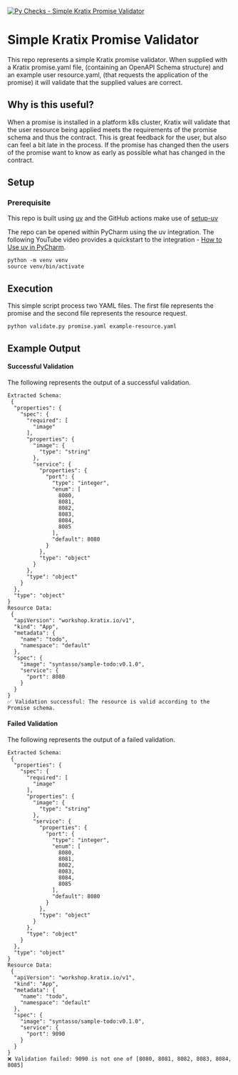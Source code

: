 [![Py Checks - Simple Kratix Promise Validator](https://github.com/trentrosenbaum/simple-kratix-promise-validator/actions/workflows/pychecks.yaml/badge.svg)](https://github.com/hey-savi-organisation/whatsapp-message-processor/actions/workflows/deploy_dev.yaml)

# Simple Kratix Promise Validator

This repo represents a simple Kratix promise validator. When supplied with a Kratix promise.yaml file, (containing an 
OpenAPI Schema structure) and an example user resource.yaml, (that requests the application of the promise) it will validate 
that the supplied values are correct.

## Why is this useful?

When a promise is installed in a platform k8s cluster, Kratix will validate that the user resource being applied meets the 
requirements of the promise schema and thus the contract.  This is great feedback for the user, but also can feel a bit late 
in the process.  If the promise has changed then the users of the promise want to know as early as possible what has changed
in the contract.

## Setup

### Prerequisite

This repo is built using [uv](https://github.com/astral-sh/uv) and the GitHub actions make use of [setup-uv](https://github.com/astral-sh/setup-uv) 

The repo can be opened within PyCharm using the uv integration.  The following YouTube video provides a quickstart to the 
integration - [How to Use uv in PyCharm](https://youtu.be/XBlTunKsXJA?si=dX1wmyDqXWYTCVw6).

```shell
python -m venv venv
source venv/bin/activate
```

## Execution

This simple script process two YAML files.  The first file represents the promise and the second file represents the
resource request.

```shell
python validate.py promise.yaml example-resource.yaml
```

## Example Output

#### Successful Validation
The following represents the output of a successful validation.

```
Extracted Schema:
 {
  "properties": {
    "spec": {
      "required": [
        "image"
      ],
      "properties": {
        "image": {
          "type": "string"
        },
        "service": {
          "properties": {
            "port": {
              "type": "integer",
              "enum": [
                8080,
                8081,
                8082,
                8083,
                8084,
                8085
              ],
              "default": 8080
            }
          },
          "type": "object"
        }
      },
      "type": "object"
    }
  },
  "type": "object"
}
Resource Data:
 {
  "apiVersion": "workshop.kratix.io/v1",
  "kind": "App",
  "metadata": {
    "name": "todo",
    "namespace": "default"
  },
  "spec": {
    "image": "syntasso/sample-todo:v0.1.0",
    "service": {
      "port": 8080
    }
  }
}
✅ Validation successful: The resource is valid according to the Promise schema.
```

#### Failed Validation
The following represents the output of a failed validation.

```
Extracted Schema:
 {
  "properties": {
    "spec": {
      "required": [
        "image"
      ],
      "properties": {
        "image": {
          "type": "string"
        },
        "service": {
          "properties": {
            "port": {
              "type": "integer",
              "enum": [
                8080,
                8081,
                8082,
                8083,
                8084,
                8085
              ],
              "default": 8080
            }
          },
          "type": "object"
        }
      },
      "type": "object"
    }
  },
  "type": "object"
}
Resource Data:
 {
  "apiVersion": "workshop.kratix.io/v1",
  "kind": "App",
  "metadata": {
    "name": "todo",
    "namespace": "default"
  },
  "spec": {
    "image": "syntasso/sample-todo:v0.1.0",
    "service": {
      "port": 9090
    }
  }
}
❌ Validation failed: 9090 is not one of [8080, 8081, 8082, 8083, 8084, 8085]
```